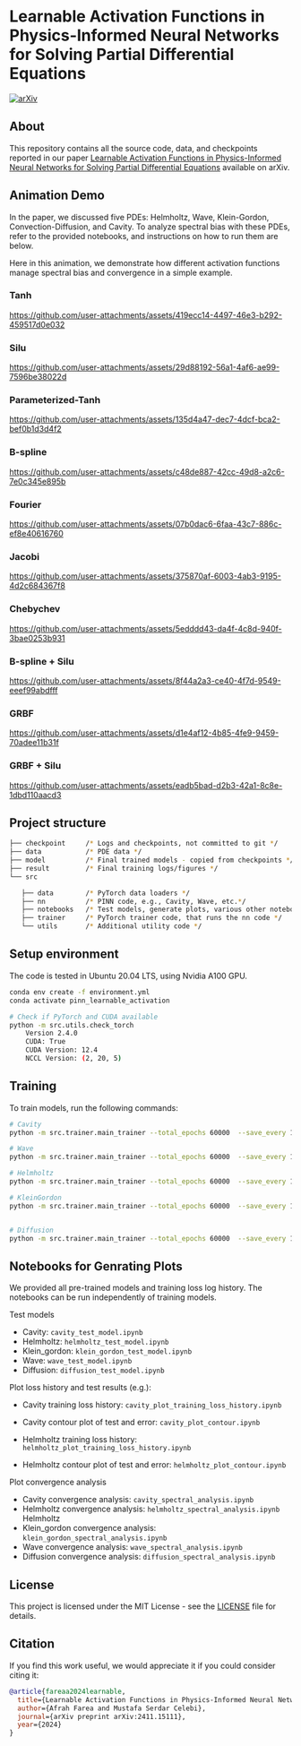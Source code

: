 # Learnable Activation Functions in Physics-Informed Neural Networks for Solving Partial Differential Equations

[![arXiv](https://img.shields.io/badge/arXiv-2411.15111-b31b1b.svg)](https://arxiv.org/abs/2411.15111)

## About

This repository contains all the source code, data, and checkpoints reported in our paper [Learnable Activation Functions in Physics-Informed Neural Networks for Solving Partial Differential Equations](https://arxiv.org/abs/2411.15111) available on arXiv.

## Animation Demo

In the paper, we discussed five PDEs: Helmholtz, Wave, Klein-Gordon, Convection-Diffusion, and Cavity. 
To analyze spectral bias with these PDEs, refer to the provided notebooks, and instructions on how to run them are below.

Here in this animation, we demonstrate how different activation functions manage spectral bias and convergence in a simple example.

### Tanh

https://github.com/user-attachments/assets/419ecc14-4497-46e3-b292-459517d0e032

### Silu

https://github.com/user-attachments/assets/29d88192-56a1-4af6-ae99-7596be38022d

### Parameterized-Tanh

https://github.com/user-attachments/assets/135d4a47-dec7-4dcf-bca2-bef0b1d3d4f2

### B-spline

https://github.com/user-attachments/assets/c48de887-42cc-49d8-a2c6-7e0c345e895b

### Fourier

https://github.com/user-attachments/assets/07b0dac6-6faa-43c7-886c-ef8e40616760

### Jacobi
https://github.com/user-attachments/assets/375870af-6003-4ab3-9195-4d2c684367f8

### Chebychev

https://github.com/user-attachments/assets/5edddd43-da4f-4c8d-940f-3bae0253b931

### B-spline + Silu

https://github.com/user-attachments/assets/8f44a2a3-ce40-4f7d-9549-eeef99abdfff

### GRBF

https://github.com/user-attachments/assets/d1e4af12-4b85-4fe9-9459-70adee11b31f

### GRBF + Silu

https://github.com/user-attachments/assets/eadb5bad-d2b3-42a1-8c8e-1dbd110aacd3

## Project structure

```bash
├── checkpoint     /* Logs and checkpoints, not committed to git */
├── data           /* PDE data */
├── model          /* Final trained models - copied from checkpoints */
├── result         /* Final training logs/figures */
└── src 

   ├── data        /* PyTorch data loaders */
   ├── nn          /* PINN code, e.g., Cavity, Wave, etc.*/
   ├── notebooks   /* Test models, generate plots, various other notebooks */
   ├── trainer     /* PyTorch trainer code, that runs the nn code */
   └── utils       /* Additional utility code */
```

## Setup environment

The code is tested in Ubuntu 20.04 LTS, using Nvidia A100 GPU.

```bash
conda env create -f environment.yml
conda activate pinn_learnable_activation

# Check if PyTorch and CUDA available
python -m src.utils.check_torch
    Version 2.4.0
    CUDA: True
    CUDA Version: 12.4
    NCCL Version: (2, 20, 5)
```

## Training

To train models, run the following commands:

```bash
# Cavity
python -m src.trainer.main_trainer --total_epochs 60000  --save_every 1000 --print_every 1000 --batch_size 128 --log_path ./checkpoints --solver tanh  --problem cavity --weights "[2 , 2 , 2 , 2 , 4 , 0.1]" --network "[3, 300, 300, 300, 3]" --dataset_path ./data/cavity.mat

# Wave
python -m src.trainer.main_trainer --total_epochs 60000  --save_every 1000 --print_every 1000 --batch_size 128 --log_path ./checkpoints --solver tanh --problem wave --weights "[100.0, 100.0, 1.0]" --network "[2, 300, 300, 300, 300, 1]"

# Helmholtz
python -m src.trainer.main_trainer --total_epochs 60000  --save_every 1000 --print_every 1000 --batch_size 128 --log_path ./checkpoints --solver tanh  --problem helmholtz --weights "[10.0, 1.0]" --network "[2, 30, 30, 30, 1]"

# KleinGordon
python -m src.trainer.main_trainer --total_epochs 60000  --save_every 1000 --print_every 1000 --batch_size 128 --log_path ./checkpoints --solver tanh --problem klein_gordon  --weights  "[50.0, 50.0, 1.0]" --network "[2, 30, 30, 30, 1]"


# Diffusion
python -m src.trainer.main_trainer --total_epochs 60000  --save_every 1000 --print_every 1000 --batch_size 128 --log_path ./checkpoints --solver tanh --problem diffusion  --weights "[10.0, 10.0, 1.0]" --network "[3, 300, 300, 300, 1]"

```
## Notebooks for Genrating Plots

We provided all pre-trained models and training loss log history. The notebooks can be run independently of training models.

Test models

- Cavity: `cavity_test_model.ipynb`
- Helmholtz: `helmholtz_test_model.ipynb`
- Klein_gordon: `klein_gordon_test_model.ipynb`
- Wave: `wave_test_model.ipynb`
- Diffusion: `diffusion_test_model.ipynb`

Plot loss history and test results (e.g.):

- Cavity training loss history: `cavity_plot_training_loss_history.ipynb`
- Cavity contour plot of test and error: `cavity_plot_contour.ipynb`

- Helmholtz training loss history: `helmholtz_plot_training_loss_history.ipynb`
- Helmholtz contour plot of test and error: `helmholtz_plot_contour.ipynb`

Plot convergence analysis

- Cavity convergence analysis: `cavity_spectral_analysis.ipynb`
- Helmholtz convergence analysis: `helmholtz_spectral_analysis.ipynb`
  Helmholtz
- Klein_gordon convergence analysis: `klein_gordon_spectral_analysis.ipynb`
- Wave convergence analysis: `wave_spectral_analysis.ipynb`
- Diffusion convergence analysis: `diffusion_spectral_analysis.ipynb`



## License

This project is licensed under the MIT License - see the [LICENSE](LICENSE) file for details.

## Citation

If you find this work useful, we would appreciate it if you could consider citing it:

```bibtex
@article{fareaa2024learnable,
  title={Learnable Activation Functions in Physics-Informed Neural Networks for Solving Partial Differential Equations},
  author={Afrah Farea and Mustafa Serdar Celebi},
  journal={arXiv preprint arXiv:2411.15111},
  year={2024}
}

